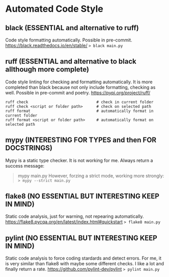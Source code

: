 # Automated Code Style

## black (ESSENTIAL and alternative to ruff)
Code style formatting automatically.
Possible in pre-commit.
https://black.readthedocs.io/en/stable/
`> black main.py`

## ruff (ESSENTIAL and alternative to black allthough more complete)
Code style linting for checking and formatting automatically.
It is more completed than black because not only include formatting, checking as well.
Possible in pre-commit and poetry.
https://pypi.org/project/ruff/
```
ruff check                              # check in current folder
ruff check <script or folder path>      # check on selected path
ruff format                             # automatically format in current folder
ruff format <script or folder path>     # automatically format on selected path
```

## mypy (INTERESTING FOR TYPES and then FOR DOCSTRINGS)
Mypy is a static type checker.
It is not working for me. Always return a success message:
> mypy main.py
However, forzing a strict mode, working more strongly:
`> mypy --strict main.py`

## flake8 (NO ESSENTIAL BUT INTERESTING KEEP IN MIND)
Static code analysis, just for warning, not repearing automatically.
https://flake8.pycqa.org/en/latest/index.html#quickstart
`> flake8 main.py`

## pylint (NO ESSENTIAL BUT INTERESTING KEEP IN MIND)
Static code analysis to force coding stardards and detect errors.
For me, it is very similar than flake8 with maybe some different checks.
I like a lot and finally return a rate.
https://github.com/pylint-dev/pylint
`> pylint main.py`
